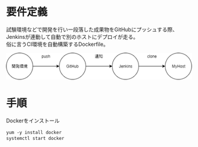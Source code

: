 # 要件定義
試験環境などで開発を行い一段落した成果物をGitHubにプッシュする際、Jenkinsが連動して自動で別のホストにデプロイが走る。  
俗に言うCI環境を自動構築するDockerfile。  

![イメージ図](https://github.com/bigmonstershift/Jenkins_Docker/blob/master/flow.png)

# 手順
Dockerをインストール
```
yum -y install docker
systemctl start docker
```

